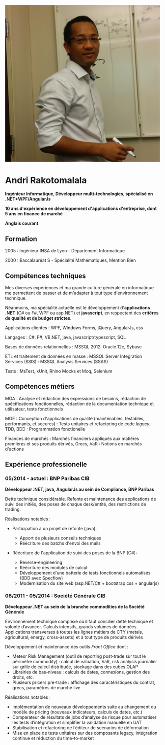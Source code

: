 


<div class="row">
<a class="col-xs-4 col-sm-3 col-md-2" style="margin:30px 0 0 0" href="photo.jpg" target="_new">
<img class="img-thumbnail scaled" src="photo.jpg" />
</a>

<div class="col-xs-10 col-sm-9 col-md-10">
<h1>
<!--
<img class="img-circle" src="photo.jpg" style="width:100px; height:100px; float:left; margin: 0 1ex 0 0;" />
<img class="img-circle" src="photo_visage.jpg" style="width:100px; height:100px; float:left; margin: 0 1ex 0 0;" />
<img class="img-thumbnail" src="photo.jpg" style="width:140px; height:140px; float:left; margin: 0 1ex 0 0;" />
<img class="img-thumbnail" src="photo_reversed.jpg" style="width:140px; height:140px; float:right; margin: 0 1ex;" />
<img class="img-circle" src="photo_reversed.jpg" style="width:140px; height:140px; float:right; margin: 0 1ex; " />
-->
Andri Rakotomalala
</h1>
<p><strong>Ingénieur Informatique, Développeur multi-technologies, spécialisé en .NET+WPF/AngularJs
</strong></p>
<p><strong>10 ans d'expérience en développement d'applications d'entreprise, dont 5 ans en finance de marché
</strong></p>
<p><strong>Anglais courant
</strong></p>
</div>
<p style="clear:both"></p>
</div>


## Formation
2005
: Ingénieur INSA de Lyon - Département Informatique

2000
: Baccalauréat S - Spécialité Mathématiques, Mention Bien



## Compétences techniques

Mes diverses expériences et ma grande culture générale en informatique me permettent de passer et de m'adapter à tout type d'environnement technique.

Néanmoins, ma spécialité actuelle est le développement d'**applications .NET** (C# ou F#, WPF ou asp.NET) et **javascript**, en respectant des **critères de qualité et de budget strictes**.

Applications clientes
: WPF, Windows Forms, jQuery, AngularJs, css

Langages
: C#, F#, VB.NET, java, javascript/typescript, SQL

Bases de données relationnelles
: MSSQL 2012, Oracle 12c, Sybase

ETL et traitement de données en masse
: MSSQL Server Integration Services (SSIS)
: MSSQL Analysis Services (SSAS)

Tests
: MsTest, xUnit, Rhino Mocks et Moq, Selenium


## Compétences métiers
MOA
: Analyse et rédaction des expressions de besoins, rédaction de spécifications fonctionnelles, rédaction de la documentation technique et utilisateur, tests fonctionnels

MOE
: Conception d'applications de qualité (maintenables, testables, performants, et secures)
: Tests unitaires et refactoring de code *legacy*, TDD, BDD
: Programmation fonctionelle

Finances de marchés
:  Marchés financiers appliqués aux matières premières et ses produits dérivés, Grecs, VaR
: Notions en marchés d'actions

## Expérience professionelle

### 05/2014 - actuel : BNP Paribas CIB
**Développeur .NET, java, AngularJs au sein de Compliance, BNP Paribas**

Dette technique considérable. Refonte et maintenance des applications de suivi des initiés, des poses de chaque desk/entité, des restrictions de trading.

Réalisations notables :

* Participation à un projet de refonte (java):
    * Apport de plusieurs conseils techniques
    * Réécriture des batchs d'envoi des mails

* Réécriture de l'application de suivi des poses de la BNP (C#):
    * Reverse-engineering
    * Réécriture des modules de calcul
    * Développement d'une batterie de tests fonctionnels automatisés (BDD avec Specflow)
    * Modernisation du site web (asp.NET/C# + bootstrap css + angularjs)

### 08/2011 - 05/2014 : Société Générale CIB
**Développeur .NET au sein de la branche commodities de la Société Générale**

Environnement technique complexe où il faut concilier dette technique et volonté d’avancer. Calculs intensifs, grands volumes de données. Applications transverses à toutes les lignes métiers de CTY (metals, agricultural, energy, cross-assets) et à tout type de produits dérivés

Développement et maintenance des outils *Front Office* dont :

* Meteor Risk Management (outil de reporting post-trade sur tout le périmètre commodity) : calcul de valuation, VaR, risk analysis journalier sur grille de calcul distribuée, stockage dans des cubes OLAP
* Librairies de bas-niveau : calculs de dates, connexions, gestion des droits, etc.
* Plusieurs pricers pre-trade : affichage des caractéristiques du contrat, grecs, paramètres de marché live


Réalisations notables :

* Implémentation de nouveaux développements suite au changement du modèle de pricing (nouveaux indicateurs, calculs de dates, etc.)
* Comparateur de résultats de jobs d’analyse de risque pour automatiser les tests d’intégration et simplifier la validation manuelle en UAT
* Stabilisation et refactoring de l’éditeur de scénarios de déformation
* Mise en place de tests unitaires sur des composants legacy, intégration continue et réduction du time-to-market
